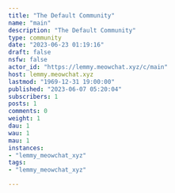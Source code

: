 ```yaml
---
title: "The Default Community" 
name: "main"
description: "The Default Community"
type: community
date: "2023-06-23 01:19:16"
draft: false
nsfw: false
actor_id: "https://lemmy.meowchat.xyz/c/main"
host: lemmy.meowchat.xyz
lastmod: "1969-12-31 19:00:00"
published: "2023-06-07 05:20:04"
subscribers: 1
posts: 1
comments: 0
weight: 1
dau: 1
wau: 1
mau: 1
instances:
- "lemmy_meowchat_xyz"
tags: 
- "lemmy_meowchat_xyz"

---
```

